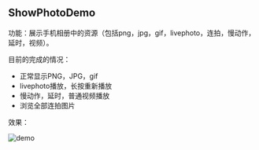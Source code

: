 ## ShowPhotoDemo

功能：展示手机相册中的资源（包括png，jpg，gif，livephoto，连拍，慢动作，延时，视频）。

目前的完成的情况：

- 正常显示PNG，JPG，gif
- livephoto播放，长按重新播放
- 慢动作，延时，普通视频播放
- 浏览全部连拍图片

效果：

![demo](./images/demo.gif)

